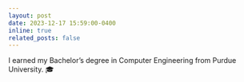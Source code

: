 ```yaml
---
layout: post
date: 2023-12-17 15:59:00-0400
inline: true
related_posts: false
---
```


I earned my Bachelor’s degree in Computer Engineering from Purdue University. 🎓  
